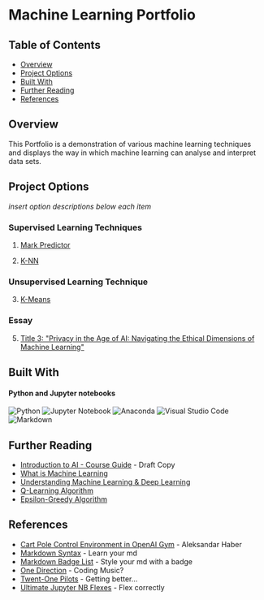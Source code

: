 # Machine Learning Portfolio

## Table of Contents

- [Overview](#overview)
- [Project Options](#project-options)
- [Built With](#built-with)
- [Further Reading](#further-reading)
- [References](#references)

## Overview

This Portfolio is a demonstration of various machine learning techniques and displays the way in which machine learning can analyse and interpret data sets. 

## Project Options

*insert option descriptions below each item*

### Supervised Learning Techniques
1. [Mark Predictor](MarkPredictor/StudentCopy.ipynb) 
    
2. [K-NN](KNN/KNN-Diabetes/Predict%20Diabetes.ipynb)

### Unsupervised Learning Technique
3. [K-Means](KMeans/KMeans.ipynb)

### Essay
5. [Title 3: "Privacy in the Age of AI: Navigating the Ethical Dimensions of Machine Learning"](https://docs.google.com/document/d/1FZAtHMZeZJ8r2d51GSk_UCVgDlW_YXPCTm45rXRcc4k/edit?usp=sharing)



## Built With

#### Python and Jupyter notebooks

![Python](https://img.shields.io/badge/python-3670A0?style=for-the-badge&logo=python&logoColor=ffdd54)
![Jupyter Notebook](https://img.shields.io/badge/jupyter-%23FA0F00.svg?style=for-the-badge&logo=jupyter&logoColor=white)
![Anaconda](https://img.shields.io/badge/Anaconda-%2344A833.svg?style=for-the-badge&logo=anaconda&logoColor=white)
![Visual Studio Code](https://img.shields.io/badge/Visual%20Studio%20Code-0078d7.svg?style=for-the-badge&logo=visual-studio-code&logoColor=white)
![Markdown](https://img.shields.io/badge/markdown-%23000000.svg?style=for-the-badge&logo=markdown&logoColor=white)


## Further Reading

- [Introduction to AI - Course Guide](https://cgsacteduau.sharepoint.com/:w:/s/cgssharedfolders/EUlW1KFBKzJGskD936SUUCMBLgqp_OeB3nzkrVs3cELybA?e=lFQruw) - Draft Copy
- [What is Machine Learning](https://www.mathworks.com/discovery/machine-learning.html)
- [Understanding Machine Learning & Deep Learning](https://dltlabs.medium.com/understanding-machine-learning-deep-learning-f5aa95264d61)
- [Q-Learning Algorithm](https://aleksandarhaber.com/q-learning-in-python-with-tests-in-cart-pole-openai-gym-environment-reinforcement-learning-tutorial/)
- [Epsilon-Greedy Algorithm](https://www.geeksforgeeks.org/epsilon-greedy-algorithm-in-reinforcement-learning/)


## References

- [Cart Pole Control Environment in OpenAI Gym](https://aleksandarhaber.com/cart-pole-control-environment-in-openai-gym-gymnasium-introduction-to-openai-gym/) - Aleksandar Haber
- [Markdown Syntax](https://wilsonmar.github.io/markdown-text-for-github-from-html/) - Learn your md
- [Markdown Badge List](https://github.com/Ileriayo/markdown-badges) - Style your md with a badge
- [One Direction](https://www.youtube.com/watch?v=AsmHz9JCU4M) - Coding Music?
- [Twent-One Pilots](https://www.youtube.com/watch?v=pXRviuL6vMY) - Getting better...
- [Ultimate Jupyter NB Flexes](https://noteable.io/blog/jupyter-notebook-shortcuts-boost-productivity/#:~:text=The%20shortcut%20to%20add%20a,cell%2C%20use%20the%20shortcut%20B.) - Flex correctly


